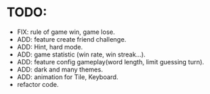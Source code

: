 # TODO: 
  + FIX: rule of game win, game lose.
  + ADD: feature create friend challenge.
  + ADD: Hint, hard mode.
  + ADD: game statistic (win rate, win streak...).
  + ADD: feature config gameplay(word length, limit guessing turn).
  + ADD: dark and many themes.
  + ADD: animation for Tile, Keyboard.
  + refactor code.
